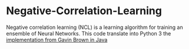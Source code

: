 # Negative-Correlation-Learning
Negative correlation learning (NCL) is a learning algorithm for training an ensemble of Neural Networks.
This code translate into Python 3 the [implementation from Gavin Brown in Java](http://www.cs.man.ac.uk/~gbrown/projects/nc/)
